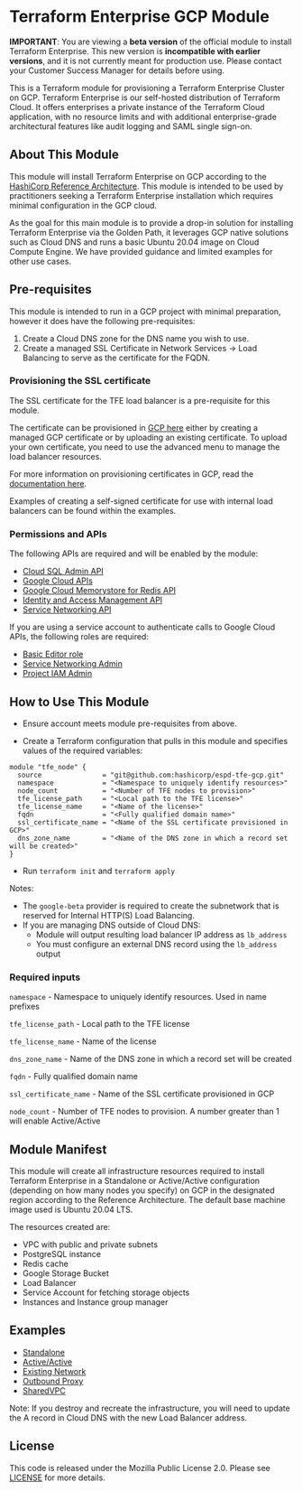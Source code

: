 # Terraform Enterprise GCP Module

**IMPORTANT**: You are viewing a **beta version** of the official
module to install Terraform Enterprise. This new version is
**incompatible with earlier versions**, and it is not currently meant
for production use. Please contact your Customer Success Manager for
details before using.

This is a Terraform module for provisioning a Terraform Enterprise Cluster on GCP. Terraform Enterprise is our self-hosted distribution of Terraform Cloud. It offers enterprises a private instance of the Terraform Cloud application, with no resource limits and with additional enterprise-grade architectural features like audit logging and SAML single sign-on.

## About This Module

This module will install Terraform Enterprise on GCP according to the [HashiCorp Reference Architecture](https://www.terraform.io/docs/enterprise/before-installing/reference-architecture/gcp.html). This module is intended to be used by practitioners seeking a Terraform Enterprise installation which requires minimal configuration in the GCP cloud.

As the goal for this main module is to provide a drop-in solution for installing Terraform Enterprise via the Golden Path, it leverages GCP native solutions such as Cloud DNS and runs a basic Ubuntu 20.04 image on Cloud Compute Engine. We have provided guidance and limited examples for other use cases.

## Pre-requisites

This module is intended to run in a GCP project with minimal preparation, however it does have the following pre-requisites:

1. Create a Cloud DNS zone for the DNS name you wish to use.
2. Create a managed SSL Certificate in Network Services -> Load Balancing to serve as the certificate for the FQDN.

### Provisioning the SSL certificate

The SSL certificate for the TFE load balancer is a pre-requisite for this module.

The certificate can be provisioned in [GCP here](https://console.cloud.google.com/net-services/loadbalancing/advanced/sslCertificates/list) either by creating a managed GCP certificate or by uploading an existing certificate. To upload your own certificate, you need to use the advanced menu to manage the load balancer resources.

For more information on provisioning certificates in GCP, read the [documentation here](https://cloud.google.com/load-balancing/docs/ssl-certificates/google-managed-certs).

Examples of creating a self-signed certificate for use with internal load balancers can be found within the examples.

### Permissions and APIs

The following APIs are required and will be enabled by the module:

- [Cloud SQL Admin API](https://cloud.google.com/sql/docs/sqlserver/admin-api/rest)
- [Google Cloud APIs](https://cloud.google.com/apis/docs/overview)
- [Google Cloud Memorystore for Redis API](https://cloud.google.com/memorystore/docs/redis/reference/rest)
- [Identity and Access Management API](https://cloud.google.com/iam/docs)
- [Service Networking API](https://cloud.google.com/service-infrastructure/docs/service-networking/getting-started?hl=en_US)

If you are using a service account to authenticate calls to Google Cloud APIs, the following roles are required:

- [Basic Editor role](https://cloud.google.com/iam/docs/understanding-roles#basic-definitions)
- [Service Networking Admin](https://cloud.google.com/iam/docs/understanding-roles#service-networking-roles)
- [Project IAM Admin](https://cloud.google.com/iam/docs/understanding-roles#resource-manager-roles)

## How to Use This Module

- Ensure account meets module pre-requisites from above.

- Create a Terraform configuration that pulls in this module and specifies values
  of the required variables:

```hcl
module "tfe_node" {
  source               = "git@github.com:hashicorp/espd-tfe-gcp.git"
  namespace            = "<Namespace to uniquely identify resources>"
  node_count           = "<Number of TFE nodes to provision>"
  tfe_license_path     = "<Local path to the TFE license>"
  tfe_license_name     = "<Name of the license>"
  fqdn                 = "<Fully qualified domain name>"
  ssl_certificate_name = "<Name of the SSL certificate provisioned in GCP>"
  dns_zone_name        = "<Name of the DNS zone in which a record set will be created>"
}
```

- Run `terraform init` and `terraform apply`

Notes:

- The `google-beta` provider is required to create the subnetwork that is reserved for Internal HTTP(S) Load Balancing.
- If you are managing DNS outside of Cloud DNS:
  - Module will output resulting load balancer IP address as `lb_address`
  - You must configure an external DNS record using the `lb_address` output

### Required inputs

`namespace` - Namespace to uniquely identify resources. Used in name prefixes

`tfe_license_path` - Local path to the TFE license

`tfe_license_name` - Name of the license

`dns_zone_name` - Name of the DNS zone in which a record set will be created

`fqdn` - Fully qualified domain name

`ssl_certificate_name` - Name of the SSL certificate provisioned in GCP

`node_count` - Number of TFE nodes to provision. A number greater than 1 will enable Active/Active

## Module Manifest

This module will create all infrastructure resources required to install Terraform Enterprise in a Standalone or Active/Active configuration (depending on how many nodes you specify) on GCP in the designated region according to the Reference Architecture. The default base machine image used is Ubuntu 20.04 LTS.

The resources created are:

- VPC with public and private subnets
- PostgreSQL instance
- Redis cache
- Google Storage Bucket
- Load Balancer
- Service Account for fetching storage objects
- Instances and Instance group manager

## Examples

- [Standalone](./examples/standalone)
- [Active/Active](./examples/active-active)
- [Existing Network](./examples/existing-network)
- [Outbound Proxy](./examples/proxy)
- [SharedVPC](./examples/shared-vpc)

Note: If you destroy and recreate the infrastructure, you will need to update the A record in Cloud DNS with the new Load Balancer address.

## License

This code is released under the Mozilla Public License 2.0. Please see [LICENSE](https://github.com/hashicorp/terraform-google-terraform-enterprise/blob/main/LICENSE)
for more details.
